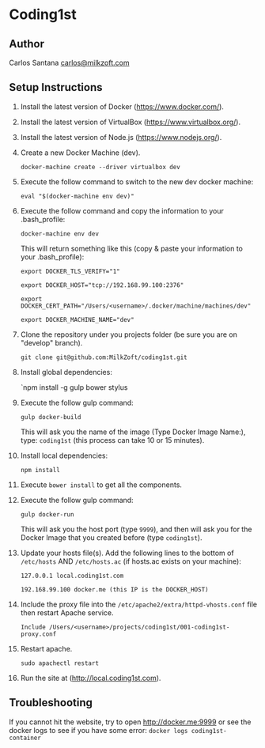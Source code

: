 # Coding1st

## Author

Carlos Santana <carlos@milkzoft.com>

## Setup Instructions

1. Install the latest version of Docker (<https://www.docker.com/>).

2. Install the latest version of VirtualBox (<https://www.virtualbox.org/>).

3. Install the latest version of Node.js (<https://www.nodejs.org/>).

4. Create a new Docker Machine (dev).

    `docker-machine create --driver virtualbox dev`
  
5. Execute the follow command to switch to the new dev docker machine:

    `eval "$(docker-machine env dev)"`

6. Execute the follow command and copy the information to your .bash_profile:

    `docker-machine env dev`

    This will return something like this (copy & paste your information to your .bash_profile):

    `export DOCKER_TLS_VERIFY="1"`

    `export DOCKER_HOST="tcp://192.168.99.100:2376"`
    
    `export DOCKER_CERT_PATH="/Users/<username>/.docker/machine/machines/dev"`
    
    `export DOCKER_MACHINE_NAME="dev"`

7. Clone the repository under you projects folder (be sure you are on "develop" branch).

    `git clone git@github.com:MilkZoft/coding1st.git`

8. Install global dependencies:

    `npm install -g gulp bower stylus

9. Execute the follow gulp command:

    `gulp docker-build`

    This will ask you the name of the image (Type Docker Image Name:), type: `coding1st` (this process can take 10 or 15 minutes).

10. Install local dependencies:
  
    `npm install`

11. Execute `bower install` to get all the components.

12. Execute the follow gulp command:

    `gulp docker-run`

    This will ask you the host port (type `9999`), and then will ask you for the Docker Image that you created before (type `coding1st`).

13. Update your hosts file(s). Add the following lines to the bottom of `/etc/hosts` AND `/etc/hosts.ac` (if hosts.ac exists on your machine):

    `127.0.0.1 local.coding1st.com`
    
    `192.168.99.100 docker.me (this IP is the DOCKER_HOST)`

14. Include the proxy file into the `/etc/apache2/extra/httpd-vhosts.conf` file then restart Apache service.

    `Include /Users/<username>/projects/coding1st/001-coding1st-proxy.conf`

15. Restart apache.

    `sudo apachectl restart`

16. Run the site at (<http://local.coding1st.com>).

## Troubleshooting

If you cannot hit the website, try to open http://docker.me:9999 or see the docker logs to see if you have some error: `docker logs coding1st-container`
